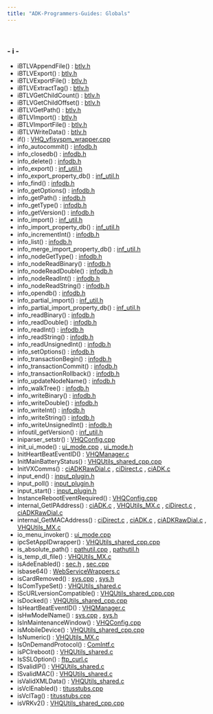 ```yaml
---
title: "ADK-Programmers-Guides: Globals"
---
```


 

### - i -

- iBTLVAppendFile() : <a href="btlv_8h.md#a6bcdff952c962b9ea166f7fbc474072c">btlv.h</a>
- iBTLVExport() : <a href="btlv_8h.md#ae2fe6355ed919824ce036153083febcb">btlv.h</a>
- iBTLVExportFile() : <a href="btlv_8h.md#ad8678f771c3915f4f49e938e528c72bf">btlv.h</a>
- iBTLVExtractTag() : <a href="btlv_8h.md#a9cc36410c15461fea9d73c7773bedda3">btlv.h</a>
- iBTLVGetChildCount() : <a href="btlv_8h.md#add6f494e76f568567d9a9d346e8d7ba1">btlv.h</a>
- iBTLVGetChildOffset() : <a href="btlv_8h.md#a9e8c58882510a966fa32b91a2ec8accb">btlv.h</a>
- iBTLVGetPath() : <a href="btlv_8h.md#a308f326bb12d98ba27901c8c7b337c3e">btlv.h</a>
- iBTLVImport() : <a href="btlv_8h.md#a1186828a015bfce0db9bf478349a7480">btlv.h</a>
- iBTLVImportFile() : <a href="btlv_8h.md#a75c2c0f386df0d159be41f49146c78ff">btlv.h</a>
- iBTLVWriteData() : <a href="btlv_8h.md#a4aa4b3d47babeb7783fecc723e404e21">btlv.h</a>
- if() : <a href="_v_h_q__vfisyspm__wrapper_8cpp.md#a70aa738d3c50b0bbed156ee52c84679d">VHQ_vfisyspm_wrapper.cpp</a>
- info_autocommit() : <a href="group__propdb.md#ga0801c688741d290aea51941ece9da78c">infodb.h</a>
- info_closedb() : <a href="group__propdb.md#ga9636f5a41459a3366255bd2fc8ad2b3f">infodb.h</a>
- info_delete() : <a href="group__propdb.md#gab0cab9361709296139598c7edda1f1ed">infodb.h</a>
- info_export() : <a href="group__inf__util__public.md#gacc8c27e963a0deb2af270918ec233f7c">inf_util.h</a>
- info_export_property_db() : <a href="group__inf__util__public.md#gad68545aeaee0777b75d402be3c239d06">inf_util.h</a>
- info_find() : <a href="group__propdb.md#gaa167931ed0a92796ee478b9ac93347a2">infodb.h</a>
- info_getOptions() : <a href="group__propdb.md#ga5a7085e70df8abd29bcaea9e4e3d2c77">infodb.h</a>
- info_getPath() : <a href="group__propdb.md#ga5147f1308f849af0f18ee2f9dfdadbce">infodb.h</a>
- info_getType() : <a href="group__propdb.md#ga507d337f52d3d7acf3691a287d565515">infodb.h</a>
- info_getVersion() : <a href="group__propdb.md#ga45afbfe3853490244c17383a667fe0e7">infodb.h</a>
- info_import() : <a href="group__inf__util__public.md#gab028dff98150e41fc21c1b3a3f5d336d">inf_util.h</a>
- info_import_property_db() : <a href="group__inf__util__public.md#ga188443d652530e5cd3b6c2eac7d3870d">inf_util.h</a>
- info_incrementInt() : <a href="group__propdb.md#ga0b9ac4c2f9a7b257d0610d3d7248a722">infodb.h</a>
- info_list() : <a href="group__propdb.md#ga54f4b018748882e6c5cdc509177fcee7">infodb.h</a>
- info_merge_import_property_db() : <a href="group__inf__util__public.md#gad27f3e972a4ef344ffdc18a32b1c6e70">inf_util.h</a>
- info_nodeGetType() : <a href="group__propdb.md#gaf943103c0cb3018c835ee081a35c2629">infodb.h</a>
- info_nodeReadBinary() : <a href="group__propdb.md#ga08fcfd8fe23a1a5457b523a9cf967a10">infodb.h</a>
- info_nodeReadDouble() : <a href="group__propdb.md#ga24f0af1a2b3ad3989365661e02a4682f">infodb.h</a>
- info_nodeReadInt() : <a href="group__propdb.md#ga6d85fe7b4326970a1b00000d029fec78">infodb.h</a>
- info_nodeReadString() : <a href="group__propdb.md#ga9447dc74d3c0b289936bc262ef15f49b">infodb.h</a>
- info_opendb() : <a href="group__propdb.md#ga4cf176ac250d5f4ac40a717bdf49bad9">infodb.h</a>
- info_partial_import() : <a href="group__inf__util__public.md#gaa9ed5d1644c56b30f1dcbad90537deb7">inf_util.h</a>
- info_partial_import_property_db() : <a href="group__inf__util__public.md#ga51782a9663512eea89a58503d1b0f8b7">inf_util.h</a>
- info_readBinary() : <a href="group__propdb.md#ga0924a766bf84c449058a7b4f78bd1a96">infodb.h</a>
- info_readDouble() : <a href="group__propdb.md#ga8e36e70267096d0de8b8d8e50d1542a6">infodb.h</a>
- info_readInt() : <a href="group__propdb.md#ga3b1d6872aab17d7043fc6258caaf4f36">infodb.h</a>
- info_readString() : <a href="group__propdb.md#ga045b2122ffcea050015ce6de52c106f6">infodb.h</a>
- info_readUnsignedInt() : <a href="group__propdb.md#gac59bbe74aae83c5888f510c3bc169063">infodb.h</a>
- info_setOptions() : <a href="group__propdb.md#ga34be6def57c4f44b170128532f78fe2d">infodb.h</a>
- info_transactionBegin() : <a href="group__propdb.md#ga816c14a5630ad3e2e0734a52fe285e54">infodb.h</a>
- info_transactionCommit() : <a href="group__propdb.md#ga3c2f5b212c59c57adbe313812e63b350">infodb.h</a>
- info_transactionRollback() : <a href="group__propdb.md#ga61db7da4ef43b0e4994dd46d26bd0ebe">infodb.h</a>
- info_updateNodeName() : <a href="group__propdb.md#ga4bd971d1088aed8566212896522ec147">infodb.h</a>
- info_walkTree() : <a href="group__propdb.md#ga672f3d4caf24ff01c3b6801b13bf4463">infodb.h</a>
- info_writeBinary() : <a href="group__propdb.md#ga31c4f4a46c0818f7e64a269b43d5c272">infodb.h</a>
- info_writeDouble() : <a href="group__propdb.md#gadd1c03a124342cb7d889360e2a866c51">infodb.h</a>
- info_writeInt() : <a href="group__propdb.md#gaa569328ef9e8c2da03429b5c270101c5">infodb.h</a>
- info_writeString() : <a href="group__propdb.md#gaa820eb834650ba97b27d9cc4d558fb8d">infodb.h</a>
- info_writeUnsignedInt() : <a href="group__propdb.md#ga4347be8fa85445d67ef163ef3bdc6acd">infodb.h</a>
- infoutil_getVersion() : <a href="inf__util_8h.md#a9107d35320cbbe8358a375c571de886d">inf_util.h</a>
- iniparser_setstr() : <a href="_v_h_q_config_8cpp.md#a605a88057bac4c3249513fc588421c32">VHQConfig.cpp</a>
- init_ui_mode() : <a href="ui__mode_8cpp.md#a66a4622071497e674b301c3c01f0041d">ui_mode.cpp</a> , <a href="ui__mode_8h.md#a66a4622071497e674b301c3c01f0041d">ui_mode.h</a>
- InitHeartBeatEventID() : <a href="_v_h_q_manager_8c.md#afe90e436cf6c4dd89e344b32de6ac761">VHQManager.c</a>
- InitMainBatteryStatus() : <a href="_v_h_q_utils__shared__cpp_8cpp.md#a5b4c9dc2be0419a394ed9dba7c2bcb27">VHQUtils_shared_cpp.cpp</a>
- InitVXComms() : <a href="ci_a_d_k_raw_dial_8c.md#a63a54b0dd95a1b95c327144de73f8e0b">ciADKRawDial.c</a> , <a href="ci_direct_8c.md#a63a54b0dd95a1b95c327144de73f8e0b">ciDirect.c</a> , <a href="ci_a_d_k_8c.md#a63a54b0dd95a1b95c327144de73f8e0b">ciADK.c</a>
- input_end() : <a href="input__plugin_8h.md#a9fb84f242dcf5f00bfde9e01f7da1849">input_plugin.h</a>
- input_poll() : <a href="input__plugin_8h.md#a7cce0f5ade7700f0ab3ed38bd911e36d">input_plugin.h</a>
- input_start() : <a href="input__plugin_8h.md#a8036e2b4b69426df4c7ed0ef02618671">input_plugin.h</a>
- InstanceRebootEventRequired() : <a href="_v_h_q_config_8cpp.md#a5c62f926d2fa258c0d36a20bd943e478">VHQConfig.cpp</a>
- internal_GetIPAddress() : <a href="ci_a_d_k_8c.md#afb24d619e9278eec2d27a3c03376d1c3">ciADK.c</a> , <a href="_v_h_q_utils___m_x_8c.md#afb24d619e9278eec2d27a3c03376d1c3">VHQUtils_MX.c</a> , <a href="ci_direct_8c.md#afb24d619e9278eec2d27a3c03376d1c3">ciDirect.c</a> , <a href="ci_a_d_k_raw_dial_8c.md#afb24d619e9278eec2d27a3c03376d1c3">ciADKRawDial.c</a>
- internal_GetMACAddress() : <a href="ci_direct_8c.md#a07cc05691d9ade5eac44bf6759c347fb">ciDirect.c</a> , <a href="ci_a_d_k_8c.md#a07cc05691d9ade5eac44bf6759c347fb">ciADK.c</a> , <a href="ci_a_d_k_raw_dial_8c.md#a07cc05691d9ade5eac44bf6759c347fb">ciADKRawDial.c</a> , <a href="_v_h_q_utils___m_x_8c.md#a07cc05691d9ade5eac44bf6759c347fb">VHQUtils_MX.c</a>
- io_menu_invoker() : <a href="ui__mode_8cpp.md#a6affc64ea4b98abc54d73fd71aadade0">ui_mode.cpp</a>
- ipcSetAppIDwrapper() : <a href="_v_h_q_utils__shared__cpp_8cpp.md#aced4ea0cbea11d5441974db61fe3da33">VHQUtils_shared_cpp.cpp</a>
- is_absolute_path() : <a href="pathutil_8cpp.md#a5f02ed450e4d048f1779afacae02eb47">pathutil.cpp</a> , <a href="pathutil_8h.md#a5f02ed450e4d048f1779afacae02eb47">pathutil.h</a>
- is_temp_dl_file() : <a href="_v_h_q_utils___m_x_8c.md#a3362cf45c084229cdabe369e72251f34">VHQUtils_MX.c</a>
- isAdeEnabled() : <a href="sec_8h.md#acfedfb1b909acd490a61944fb6d79def">sec.h</a> , <a href="sec_8cpp.md#acfedfb1b909acd490a61944fb6d79def">sec.cpp</a>
- isbase64() : <a href="_web_service_wrappers_8c.md#a5887f31e1cbe65c00807a2605075acdd">WebServiceWrappers.c</a>
- isCardRemoved() : <a href="sys_8cpp.md#a43801947261b861981e5f2c52e878fa0">sys.cpp</a> , <a href="sys_8h.md#a43801947261b861981e5f2c52e878fa0">sys.h</a>
- IsComTypeSet() : <a href="_v_h_q_utils__shared_8c.md#a4e625a325759c4beb5e4381f0e4c63e2">VHQUtils_shared.c</a>
- IScURLversionCompatible() : <a href="_v_h_q_utils__shared__cpp_8cpp.md#a130a5832888a45992fe86663874bc156">VHQUtils_shared_cpp.cpp</a>
- isDocked() : <a href="_v_h_q_utils__shared__cpp_8cpp.md#a415450d266de124d51ea6d7ed83b21b3">VHQUtils_shared_cpp.cpp</a>
- IsHeartBeatEventID() : <a href="_v_h_q_manager_8c.md#a14469a098850bee1339c249f81c5af4d">VHQManager.c</a>
- isHwModelName() : <a href="sys_8cpp.md#aadbe3a6553fce242b52a2655173897fe">sys.cpp</a> , <a href="sys_8h.md#aadbe3a6553fce242b52a2655173897fe">sys.h</a>
- IsInMaintenanceWindow() : <a href="_v_h_q_config_8cpp.md#a7d60a5c4fca71665eb6a45c5a9dd62b7">VHQConfig.cpp</a>
- isMobileDevice() : <a href="_v_h_q_utils__shared__cpp_8cpp.md#a4baedd005b310e8f45d524c8835dd30f">VHQUtils_shared_cpp.cpp</a>
- IsNumeric() : <a href="_v_h_q_utils___m_x_8c.md#a288fa31f4a817d82e9758d7f3a594a23">VHQUtils_MX.c</a>
- IsOnDemandProtocol() : <a href="_com_intf_8c.md#ae929d73cf66fe1b964668c075385ac1a">ComIntf.c</a>
- isPCIreboot() : <a href="_v_h_q_utils__shared_8c.md#a00e2a8b25b242ca5049397910e19f971">VHQUtils_shared.c</a>
- IsSSLOption() : <a href="ftp__curl_8c.md#a57e6bb8ca1c78a40939b7a58863feefa">ftp_curl.c</a>
- ISvalidIP() : <a href="_v_h_q_utils__shared_8c.md#ae008583a3df14025105a16f901b79b14">VHQUtils_shared.c</a>
- ISvalidMAC() : <a href="_v_h_q_utils__shared_8c.md#a826a3b2eba20028aa0d7ffe7f4c77e42">VHQUtils_shared.c</a>
- isValidXMLData() : <a href="_v_h_q_utils__shared_8c.md#ac33d58eac0dcb5d0220a618e8359910e">VHQUtils_shared.c</a>
- isVclEnabled() : <a href="titusstubs_8cpp.md#a78fee93cfc06d514ca06597ec76f4344">titusstubs.cpp</a>
- isVclTag() : <a href="titusstubs_8cpp.md#ae39fd7875d2587fff66e7ea5ac6eebf5">titusstubs.cpp</a>
- isVRKv2() : <a href="_v_h_q_utils__shared__cpp_8cpp.md#ad2c8b5b0f6ac416915cdef3c8754c1fd">VHQUtils_shared_cpp.cpp</a>
